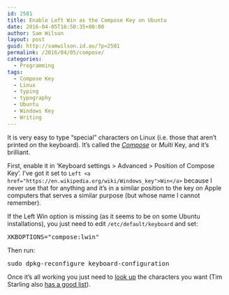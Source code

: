 ```yaml
---
id: 2581
title: Enable Left Win as the Compose Key on Ubuntu
date: 2016-04-05T16:50:35+00:00
author: Sam Wilson
layout: post
guid: http://samwilson.id.au/?p=2581
permalink: /2016/04/05/compose/
categories:
  - Programming
tags:
  - Compose Key
  - Linux
  - typing
  - typography
  - Ubuntu
  - Windows Key
  - Writing
---
```

It is very easy to type “special” characters on Linux (i.e. those that aren’t printed on the keyboard). It’s called the _[Compose](https://en.wikipedia.org/wiki/Compose_key)_ or _Multi_ Key, and it’s brilliant.

First, enable it in ‘Keyboard settings > Advanced > Position of Compose Key’. I’ve got it set to `Left <a href="https://en.wikipedia.org/wiki/Windows_key">Win</a>` because I never use that for anything and it’s in a similar position to the key on Apple computers that serves a similar purpose (but whose name I cannot remember).

If the Left Win option is missing (as it seems to be on some Ubuntu installations), you just need to edit `/etc/default/keyboard` and set:

<pre>XKBOPTIONS="compose:lwin"</pre>

Then run:

<pre>sudo dpkg-reconfigure keyboard-configuration</pre>

Once it’s all working you just need to [look up](https://cgit.freedesktop.org/xorg/lib/libX11/tree/nls/en_US.UTF-8/Compose.pre) the characters you want (Tim Starling also [has a good list](http://tstarling.com/stuff/ComposeKeys.html)).